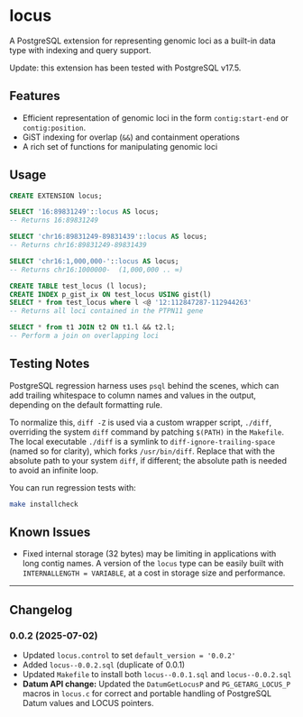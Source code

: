 # locus

A PostgreSQL extension for representing genomic loci as a built-in data type with indexing and query support.

Update: this extension has been tested with PostgreSQL v17.5.

## Features

- Efficient representation of genomic loci in the form `contig:start-end` or `contig:position`.
- GiST indexing for overlap (`&&`) and containment operations
- A rich set of functions for manipulating genomic loci

## Usage

```sql
CREATE EXTENSION locus;

SELECT '16:89831249'::locus AS locus;
-- Returns 16:89831249

SELECT 'chr16:89831249-89831439'::locus AS locus;
-- Returns chr16:89831249-89831439

SELECT 'chr16:1,000,000-'::locus AS locus;
-- Returns chr16:1000000-  (1,000,000 .. ∞)

CREATE TABLE test_locus (l locus);
CREATE INDEX p_gist_ix ON test_locus USING gist(l)
SELECT * from test_locus where l <@ '12:112847287-112944263'
-- Returns all loci contained in the PTPN11 gene

SELECT * from t1 JOIN t2 ON t1.l && t2.l;
-- Perform a join on overlapping loci
```

## Testing Notes

PostgreSQL regression harness uses `psql` behind the scenes, which can add trailing whitespace to column names and values in the output, depending on the default formatting rule.

To normalize this, `diff -Z` is used via a custom wrapper script, `./diff`,
overriding the system `diff` command by patching `$(PATH)` in the `Makefile`. The local executable `./diff` is a symlink to `diff-ignore-trailing-space` (named so for clarity), which forks `/usr/bin/diff`. Replace that with the absolute path to your system `diff`, if different; the absolute path is needed to avoid an infinite loop.

You can run regression tests with:

```bash
make installcheck
```

## Known Issues

- Fixed internal storage (32 bytes) may be limiting in applications with long contig names. A version of the `locus` type can be easily built with `INTERNALLENGTH = VARIABLE`, at a cost in storage size and performance.

---

## Changelog

### 0.0.2 (2025-07-02)
- Updated `locus.control` to set `default_version = '0.0.2'`
- Added `locus--0.0.2.sql` (duplicate of 0.0.1)
- Updated `Makefile` to install both `locus--0.0.1.sql` and `locus--0.0.2.sql`
- **Datum API change:** Updated the `DatumGetLocusP` and `PG_GETARG_LOCUS_P` macros in `locus.c` for correct and portable handling of PostgreSQL Datum values and LOCUS pointers.